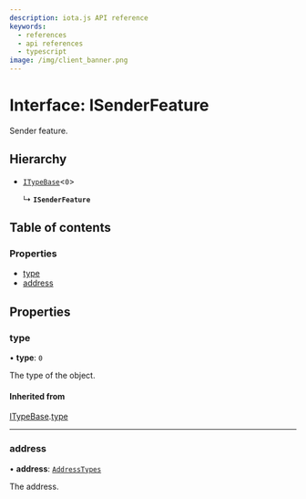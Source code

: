 ```yaml
---
description: iota.js API reference
keywords:
  - references
  - api references
  - typescript
image: /img/client_banner.png
---
```


# Interface: ISenderFeature

Sender feature.

## Hierarchy

- [`ITypeBase`](ITypeBase.md)<`0`\>

  ↳ **`ISenderFeature`**

## Table of contents

### Properties

- [type](ISenderFeature.md#type)
- [address](ISenderFeature.md#address)

## Properties

### type

• **type**: `0`

The type of the object.

#### Inherited from

[ITypeBase](ITypeBase.md).[type](ITypeBase.md#type)

---

### address

• **address**: [`AddressTypes`](../api_ref.md#addresstypes)

The address.
